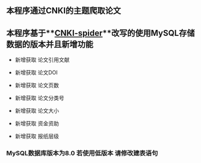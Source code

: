 ## 本程序通过CNKI的主题爬取论文

## 本程序基于**[CNKI-spider](https://github.com/Dramwig/CNKI-spider)**改写的使用MySQL存储数据的版本并且新增功能

* 新增获取    论文引用文献

* 新增获取    论文DOI

* 新增获取    论文页数

* 新增获取    论文分类号

* 新增获取    论文大小

* 新增获取    资金资助

* 新增获取    报纸层级

  
### MySQL数据库版本为8.0 若使用低版本 请修改建表语句

  

  

